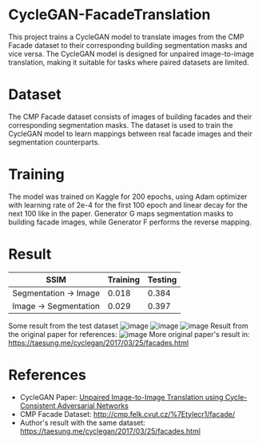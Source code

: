 # CycleGAN-FacadeTranslation
This project trains a CycleGAN model to translate images from the CMP Facade dataset to their corresponding building segmentation masks and vice versa. The CycleGAN model is designed for unpaired image-to-image translation, making it suitable for tasks where paired datasets are limited.

# Dataset
The CMP Facade dataset consists of images of building facades and their corresponding segmentation masks. The dataset is used to train the CycleGAN model to learn mappings between real facade images and their segmentation counterparts.

# Training
The model was trained on Kaggle for 200 epochs, using Adam optimizer with learning rate of 2e-4 for the first 100 epoch and linear decay for the next 100 like in the paper. Generator G maps segmentation masks to building facade images, while Generator F performs the reverse mapping.

# Result
|SSIM                 |Training|Testing|
|---------------------|--------|-------|
|Segmentation -> Image| 0.018  | 0.384 |
|Image -> Segmentation| 0.029  | 0.397 |

Some result from the test dataset
![image](https://github.com/user-attachments/assets/6b8c5227-a71d-47b4-9c5d-a95cacd1b980)
![image](https://github.com/user-attachments/assets/4c5af0fe-28ac-44e2-9068-19b08be7d3ff)
![image](https://github.com/user-attachments/assets/d66bcf27-d938-4fd1-ba32-c0355b434ac1)
Result from the original paper for references:
![image](https://github.com/user-attachments/assets/c2d4cdae-4835-488d-b379-f70206a813ef)
More original paper's result in: https://taesung.me/cyclegan/2017/03/25/facades.html

# References
- CycleGAN Paper: [Unpaired Image-to-Image Translation using Cycle-Consistent Adversarial Networks](https://arxiv.org/abs/1703.10593)
- CMP Facade Dataset: http://cmp.felk.cvut.cz/%7Etylecr1/facade/
- Author's result with the same dataset: https://taesung.me/cyclegan/2017/03/25/facades.html
